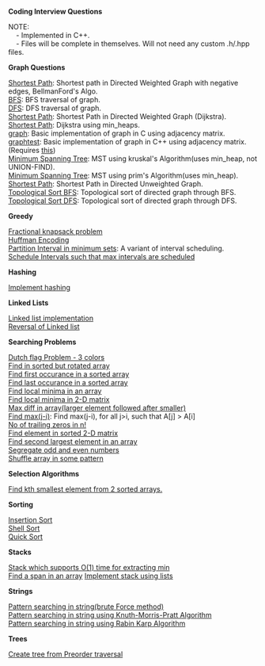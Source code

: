 **Coding Interview Questions**

NOTE:  
&nbsp;&nbsp;&nbsp;&nbsp;- Implemented in C++.  
&nbsp;&nbsp;&nbsp;&nbsp;- Files will be complete in themselves. Will not need any custom .h/.hpp files.  

<b> Graph Questions </b>  

[Shortest Path](Graphs/bellmanFord.cpp): Shortest path in Directed Weighted Graph with negative edges, BellmanFord's Algo.  
[BFS](Graphs/BFS.cpp): BFS traversal of graph.  
[DFS](Graphs/DFS.cpp): DFS traversal of graph.  
[Shortest Path](Graphs/dijkstra.cpp): Shortest Path in Directed Weighted Graph (Dijkstra).  
[Shortest Path](Graphs/dijkstraHeap.cpp): Dijkstra using min_heaps.  
[graph](Graphs/graph.c): Basic implementation of graph in C using adjacency matrix.  
[graphtest](Graphs/graphtest.cpp): Basic implementation of graph in C++ using adjacency matrix. (Requires [this](graph.hpp))  
[Minimum Spanning Tree](Graphs/kruskal.cpp): MST using kruskal's Algorithm(uses min_heap, not UNION-FIND).  
[Minimum Spanning Tree](Graphs/prim.cpp): MST using prim's Algorithm(uses min_heap).  
[Shortest Path](Graphs/shortestPath.cpp): Shortest Path in Directed Unweighted Graph.  
[Topological Sort BFS](Graphs/topologicalBFS.cpp): Topological sort of directed graph through BFS.  
[Topological Sort DFS](Graphs/topologicalDFS.cpp): Topological sort of directed graph through DFS.  


<b> Greedy </b>

[Fractional knapsack problem](Greedy/fractionalKnapsack.cpp)    
[Huffman Encoding](Greedy/huffmancoding.cpp)  
[Partition Interval in minimum sets](Greedy/intervalPartitioning.cpp): A variant of interval scheduling.  
[Schedule Intervals such that max intervals are scheduled](Greedy/intervalScheduling.cpp)  


<b> Hashing </b>

[Implement hashing](Hashing/hashing.cpp)  


<b> Linked Lists </b>

[Linked list implementation](LinkedList/linkedlist.cpp)  
[Reversal of Linked list](LinkedList/linkedlistReversal.cpp)  


<b>Searching Problems</b>

[Dutch flag Problem - 3 colors](Searching/dutchFlag3Colors.cpp)  
[Find in sorted but rotated array](Searching/findInSortedRotated.cpp)  
[Find first occurance in a sorted array](Searching/firstOccurance.cpp)  
[Find last occurance in a sorted array](Searching/lastOccurance.cpp)  
[Find local minima in an array](Searching/localMinima.cpp)  
[Find local minima in 2-D matrix](Searching/localMinima2D.cpp)  
[Max diff in array(larger element followed after smaller)](Searching/maxdiff.cpp)  
[Find max(j-i)](Searching/maxj_i.cpp): Find max(j-i), for all j>i, such that A[j] > A[i]   
[No of trailing zeros in n!](Searching/noOfTrailingZeros.cpp)  
[Find element in sorted 2-D matrix](Searching/searchInSortedMatrix.cpp)  
[Find second largest element in an array](Searching/secondLargest.cpp)  
[Segregate odd and even numbers](Searching/separateOddEven.cpp)  
[Shuffle array in some pattern](Searching/shuffle.cpp)  


<b> Selection Algorithms </b>

[Find kth smallest element from 2 sorted arrays.](SelectionAlgorithms/kthsmallest.cpp)  


<b>Sorting</b>

[Insertion Sort](Sorting/insertionSort.cpp)  
[Shell Sort](Sorting/shellsort.cpp)  
[Quick Sort](https://github.com/anuragtomer/practice_coding/blob/master/geeksforgeeks/Divide%20And%20Conquer/quickSort.cpp)  

<b> Stacks </b>

[Stack which supports O(1) time for extracting min](Stacks/minStack.cpp)  
[Find a span in an array](Stacks/span.cpp)
[Implement stack using lists](Stacks/stackUsingList.cpp)  

<b> Strings </b>

[Pattern searching in string(brute Force method)](String/bruteForceStringMatching.cpp)  
[Pattern searching in string using Knuth-Morris-Pratt Algorithm](String/KMP.cpp)  
[Pattern searching in string using Rabin Karp Algorithm](String/rabinkarp.cpp)  

<b> Trees </b>

[Create tree from Preorder traversal](Trees/createTreeFromPreorder.cpp)  

